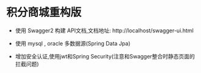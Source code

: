 # 积分商城重构版


* 使用 Swagger2 构建 API文档,文档地址: http://localhost/swagger-ui.html 

* 使用 mysql , oracle 多数据源(Spring Data Jpa)

* 增加安全认证,使用jwt和Spring Security(注意和Swagger整合时静态页面的拦截问题)

